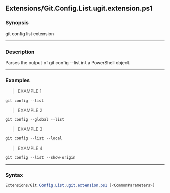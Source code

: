 Extensions/Git.Config.List.ugit.extension.ps1
---------------------------------------------

### Synopsis
git config list extension

---

### Description

Parses the output of git config --list int a PowerShell object.

---

### Examples
> EXAMPLE 1

```PowerShell
git config --list
```
> EXAMPLE 2

```PowerShell
git config --global --list
```
> EXAMPLE 3

```PowerShell
git config --list --local
```
> EXAMPLE 4

```PowerShell
git config --list --show-origin
```

---

### Syntax
```PowerShell
Extensions/Git.Config.List.ugit.extension.ps1 [<CommonParameters>]
```
